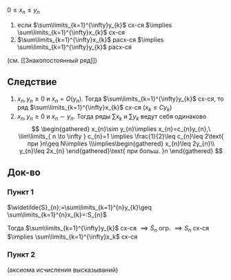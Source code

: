 $0\leq x_{n}\leq y_{n}$

1. если $\sum\limits_{k=1}^{\infty}y_{k}$ сх-ся $\implies \sum\limits_{k=1}^{\infty}x_{k}$ сх-ся
2. $\sum\limits_{k=1}^{\infty}x_{k}$ расх-ся $\implies \sum\limits_{k=1}^{\infty}y_{k}$ расх-ся

(см. [[Знакопостоянный ряд]])
## Следствие

1. $x_{n}, y_{n}\geq 0$ и $x_{n}=O(y_{n})$. Тогда $\sum\limits_{k=1}^{\infty}y_{k}$ сх-ся, то ряд $\sum\limits_{k=1}^{\infty}x_{k}$ сх-ся ($x_{k}\leq Cy_{k}$)
2. $x_{n}, y_{n}\geq 0$ и $x_{n}\sim y_{n}$. Тогда ряды $\sum\limits x_{k}$ и $\sum\limits y_{k}$ ведут себя одинаково
$$
\begin{gathered}
x_{n}\sim y_{n}\implies x_{n}=c_{n}y_{n},\ \lim\limits_{ n \to \infty } c_{n}=1 \implies \frac{1}{2}\leq c_{n}\leq 2\text{ при }n\geq N\implies \\\implies\begin{gathered}
x_{n}\leq 2y_{n}\\ y_{n}\leq 2x_{n}
\end{gathered}\text{ при больш. }n
\end{gathered}
$$
## Док-во
### Пункт 1

$\widetilde{S}_{n}:=\sum\limits_{k=1}^{n}y_{k}\geq \sum\limits_{k=1}^{n}x_{k}=:S_{n}$

Тогда $\sum\limits_{k=1}^{\infty}y_{k}$ сх-ся $\implies\widetilde{S}_{n}$ огр. $\implies S_{n}$ сх-ся $\implies \sum\limits_{k=1}^{\infty}x_k$ сх-ся
### Пункт 2

(аксиома исчисления высказываний)